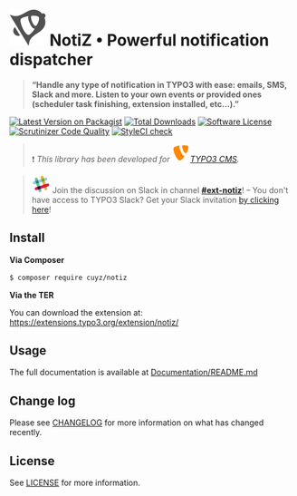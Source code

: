 # ![NotiZ](ext_icon.svg) NotiZ • Powerful notification dispatcher

> **“Handle any type of notification in TYPO3 with ease: emails, SMS, Slack and more. Listen to your own events or provided ones (scheduler task finishing, extension installed, etc…).”**

[![Latest Version on Packagist][ico-version]][link-packagist]
[![Total Downloads][ico-downloads]][link-downloads]
[![Software License][ico-license]](LICENSE.md)
[![Scrutinizer Code Quality][ico-scrutinizer]][link-scrutinizer]
[![StyleCI check][ico-styleci]][link-styleci]

> :heavy_exclamation_mark: *This library has been developed for ![TYPO3](Documentation/Images/TYPO3.svg)[TYPO3 CMS](https://typo3.org).*

> ![Slack](Documentation/Images/Slack.svg) Join the discussion on Slack in channel [**#ext-notiz**](https://typo3.slack.com/messages/ext-notiz)! – You don't have access to TYPO3 Slack? Get your Slack invitation [by clicking here](https://forger.typo3.org/slack)!

## Install

**Via Composer**

``` bash
$ composer require cuyz/notiz
```

**Via the TER**

You can download the extension at: https://extensions.typo3.org/extension/notiz/

## Usage

The full documentation is available at [Documentation/README.md](Documentation/README.md)

## Change log

Please see [CHANGELOG](CHANGELOG.md) for more information on what has changed recently.

## License

See [LICENSE](LICENSE.MD) for more information.

[ico-version]: https://img.shields.io/packagist/v/cuyz/notiz.svg
[ico-downloads]: https://img.shields.io/packagist/dt/cuyz/notiz.svg
[ico-license]: https://img.shields.io/badge/license-GPL3-brightgreen.svg
[ico-scrutinizer]: https://scrutinizer-ci.com/g/CuyZ/NotiZ/badges/quality-score.png?b=master
[ico-styleci]: https://styleci.io/repos/113041297/shield?style=flat&branch=master

[link-packagist]: https://packagist.org/packages/cuyz/notiz
[link-downloads]: https://packagist.org/packages/cuyz/notiz
[link-scrutinizer]: https://scrutinizer-ci.com/g/CuyZ/NotiZ/?branch=master
[link-styleci]: https://styleci.io/repos/113041297
